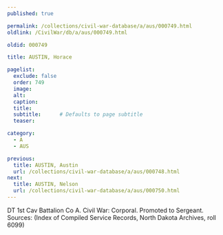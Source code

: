 ```yaml
---
published: true

permalink: /collections/civil-war-database/a/aus/000749.html
oldlink: /CivilWar/db/a/aus/000749.html

oldid: 000749

title: AUSTIN, Horace

pagelist:
  exclude: false
  order: 749
  image: 
  alt:
  caption:
  title:
  subtitle:      # Defaults to page subtitle
  teaser:

category: 
  - A 
  - AUS

previous:
  title: AUSTIN, Austin
  url: /collections/civil-war-database/a/aus/000748.html  
next:
  title: AUSTIN, Nelson
  url: /collections/civil-war-database/a/aus/000750.html   
---
```

DT 1st Cav Battalion Co A. Civil War: Corporal. Promoted to Sergeant. Sources: (Index of Compiled Service Records, North Dakota Archives, roll 6099)